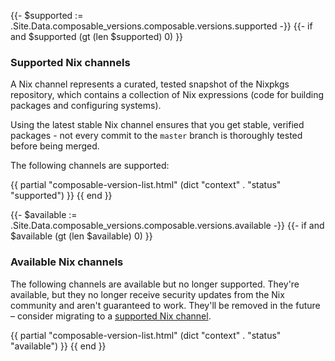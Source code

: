 <!-- shortcode start {{ .Name }} -->
{{- $supported := .Site.Data.composable_versions.composable.versions.supported -}}
{{- if and $supported (gt (len $supported) 0) }}

### Supported Nix channels

A Nix channel represents a curated, tested snapshot of the Nixpkgs repository, which contains a collection of Nix expressions (code for building packages and configuring systems).

Using the latest stable Nix channel ensures that you get stable, verified packages - not every commit to the `master` branch is thoroughly tested before being merged.

<!-- Upsun typically supports only the most recent channel, but sometimes support for a previous channel is extended. -->

The following channels are supported:

{{ partial "composable-version-list.html" (dict "context" . "status" "supported") }}
{{ end }}

{{- $available := .Site.Data.composable_versions.composable.versions.available -}}
{{- if and $available (gt (len $available) 0) }}

### Available Nix channels

The following channels are available but no longer supported.
They're available, but they no longer receive security updates from the Nix community and aren't guaranteed to work.
They'll be removed in the future – consider migrating to a [supported Nix channel](#supported-nix-channels).

{{ partial "composable-version-list.html" (dict "context" . "status" "available") }}
{{ end }}
<!-- shortcode end {{ .Name }} -->
